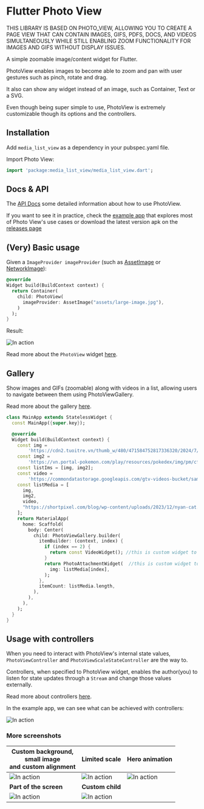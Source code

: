 # Flutter Photo View 
THIS LIBRARY IS BASED ON PHOTO_VIEW, ALLOWING YOU TO CREATE A PAGE VIEW THAT CAN CONTAIN IMAGES, GIFS, PDFS, DOCS, AND VIDEOS SIMULTANEOUSLY WHILE STILL ENABLING ZOOM FUNCTIONALITY FOR IMAGES AND GIFS WITHOUT DISPLAY ISSUES.

A simple zoomable image/content widget for Flutter.

PhotoView enables images to become able to zoom and pan with user gestures such as pinch, rotate and drag.

It also can show any widget instead of an image, such as Container, Text or a SVG. 

Even though being super simple to use, PhotoView is extremely customizable though its options and the controllers. 


## Installation

Add `media_list_view` as a dependency in your pubspec.yaml file.

Import Photo View:
```dart
import 'package:media_list_view/media_list_view.dart';
```

## Docs & API

The [API Docs](https://pub.dartlang.org/documentation/photo_view/latest/photo_view/photo_view-library.html) some detailed information about how to use PhotoView.


If you want to see it in practice, check the [example app](https://github.com/bluefireteam/photo_view/tree/master/example/lib) that explores most of Photo View's use cases or download the latest version apk on the [releases page](https://github.com/bluefireteam/photo_view/releases)
 

## (Very) Basic usage

Given a `ImageProvider imageProvider` (such as [AssetImage](https://docs.flutter.io/flutter/painting/AssetImage-class.html) or [NetworkImage](https://docs.flutter.io/flutter/painting/NetworkImage-class.html)):

```dart
@override
Widget build(BuildContext context) {
  return Container(
    child: PhotoView(
      imageProvider: AssetImage("assets/large-image.jpg"),
    )
  );
}
```

Result: 

![In action](https://user-images.githubusercontent.com/6718144/56463745-45ec0380-63b0-11e9-8e56-0dba5deabb1a.gif)


Read more about the `PhotoView` widget [here](https://pub.dartlang.org/documentation/photo_view/latest/photo_view/PhotoView-class.html).


## Gallery

Show images and GIFs (zoomable) along with videos in a list, allowing users to navigate between them using PhotoViewGallery.

Read more about the gallery [here](https://pub.dartlang.org/documentation/photo_view/latest/photo_view_gallery/PhotoViewGallery-class.html).

```dart
class MainApp extends StatelessWidget {
  const MainApp({super.key});

  @override
  Widget build(BuildContext context) {
    const img =
        'https://cdn2.tuoitre.vn/thumb_w/480/471584752817336320/2024/7/29/tuoi-tre-cuoi-tram-hoat-hinh-01-1722239999290630742377.jpg';
    const img2 =
        'https://vn.portal-pokemon.com/play/resources/pokedex/img/pm/cf47f9fac4ed3037ff2a8ea83204e32aff8fb5f3.png';
    const listIms = [img, img2];
    const video =
        'https://commondatastorage.googleapis.com/gtv-videos-bucket/sample/BigBuckBunny.mp4';
    const listMedia = [
      img,
      img2,
      video,
      "https://shortpixel.com/blog/wp-content/uploads/2023/12/nyan-cat.gif"
    ];
    return MaterialApp(
      home: Scaffold(
        body: Center(
          child: PhotoViewGallery.builder(
            itemBuilder: (context, index) {
              if (index == 2) {
                return const VideoWidget(); //this is custom widget to show video not the from the lib
              }
              return PhotoAttachmentWidget(  //this is custom widget to show images not the from the lib
                img: listMedia[index],
              );
            },
            itemCount: listMedia.length,
          ),
        ),
      ),
    );
  }
}
```


## Usage with controllers

When you need to interact with PhotoView's internal state values, `PhotoViewController` and `PhotoViewScaleStateController` are the way to.

Controllers, when specified to PhotoView widget, enables the author(you) to listen for state updates through a `Stream` and change those values externally.

Read more about controllers [here](https://pub.dartlang.org/documentation/photo_view/latest/photo_view/PhotoView-class.html#controllers).

In the example app, we can see what can be achieved with controllers: 

![In action](https://user-images.githubusercontent.com/6718144/56464051-3328fd00-63b7-11e9-9c4d-73b04f72a81e.gif)

### More screenshots


| **Custom background, <br>small image <br>and custom alignment** | **Limited scale** | **Hero animation** |
| ------------- | ------------- | ------------- |
| ![In action](https://user-images.githubusercontent.com/6718144/56464128-ff4ed700-63b8-11e9-802e-a933b3e79ea3.gif) | ![In action](https://user-images.githubusercontent.com/6718144/56464182-23f77e80-63ba-11e9-87a9-4838ef20af7e.gif) | ![In action](https://user-images.githubusercontent.com/6718144/56464202-9700f500-63ba-11e9-9f47-14e8bf441958.gif) |
| **Part of the screen** | **Custom child** |
| ![In action](https://user-images.githubusercontent.com/6718144/56464215-d92a3680-63ba-11e9-9c37-d4796e992123.gif) | ![In action](https://user-images.githubusercontent.com/6718144/56464225-1b537800-63bb-11e9-9c5b-ea8632c99969.gif) |



